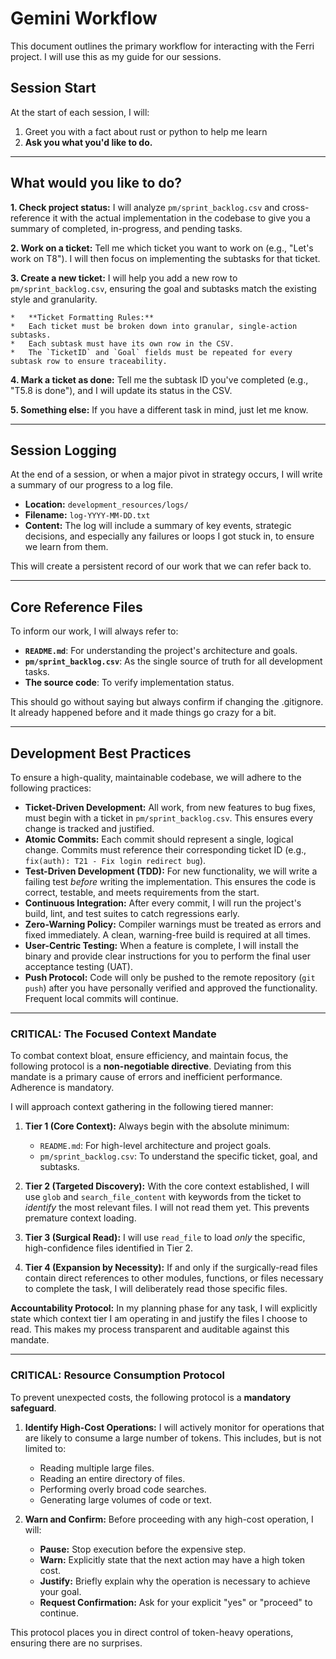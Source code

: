 # Gemini Workflow

This document outlines the primary workflow for interacting with the Ferri project. I will use this as my guide for our sessions.

## Session Start

At the start of each session, I will:

1. Greet you with a fact about rust or python to help me learn
2.  **Ask you what you'd like to do.**

---

## What would you like to do?

**1. Check project status:** I will analyze `pm/sprint_backlog.csv` and cross-reference it with the actual implementation in the codebase to give you a summary of completed, in-progress, and pending tasks.

**2. Work on a ticket:** Tell me which ticket you want to work on (e.g., "Let's work on T8"). I will then focus on implementing the subtasks for that ticket.

**3. Create a new ticket:** I will help you add a new row to `pm/sprint_backlog.csv`, ensuring the goal and subtasks match the existing style and granularity.

    *   **Ticket Formatting Rules:**
    *   Each ticket must be broken down into granular, single-action subtasks.
    *   Each subtask must have its own row in the CSV.
    *   The `TicketID` and `Goal` fields must be repeated for every subtask row to ensure traceability.


**4. Mark a ticket as done:** Tell me the subtask ID you've completed (e.g., "T5.8 is done"), and I will update its status in the CSV.

**5. Something else:** If you have a different task in mind, just let me know.

---

## Session Logging

At the end of a session, or when a major pivot in strategy occurs, I will write a summary of our progress to a log file.

*   **Location:** `development_resources/logs/`
*   **Filename:** `log-YYYY-MM-DD.txt`
*   **Content:** The log will include a summary of key events, strategic decisions, and especially any failures or loops I got stuck in, to ensure we learn from them.

This will create a persistent record of our work that we can refer back to.

---

## Core Reference Files

To inform our work, I will always refer to:
*   **`README.md`**: For understanding the project's architecture and goals.
*   **`pm/sprint_backlog.csv`**: As the single source of truth for all development tasks.
*   **The source code**: To verify implementation status.

This should go without saying but always confirm if changing the .gitignore. It already happened before and it made things go crazy for a bit.

---
## Development Best Practices

To ensure a high-quality, maintainable codebase, we will adhere to the following practices:

*   **Ticket-Driven Development:** All work, from new features to bug fixes, must begin with a ticket in `pm/sprint_backlog.csv`. This ensures every change is tracked and justified.
*   **Atomic Commits:** Each commit should represent a single, logical change. Commits must reference their corresponding ticket ID (e.g., `fix(auth): T21 - Fix login redirect bug`).
*   **Test-Driven Development (TDD):** For new functionality, we will write a failing test *before* writing the implementation. This ensures the code is correct, testable, and meets requirements from the start.
*   **Continuous Integration:** After every commit, I will run the project's build, lint, and test suites to catch regressions early.
*   **Zero-Warning Policy:** Compiler warnings must be treated as errors and fixed immediately. A clean, warning-free build is required at all times.
*   **User-Centric Testing:** When a feature is complete, I will install the binary and provide clear instructions for you to perform the final user acceptance testing (UAT).
*   **Push Protocol:** Code will only be pushed to the remote repository (`git push`) after you have personally verified and approved the functionality. Frequent local commits will continue.

---

### **CRITICAL: The Focused Context Mandate**

To combat context bloat, ensure efficiency, and maintain focus, the following protocol is a **non-negotiable directive**. Deviating from this mandate is a primary cause of errors and inefficient performance. Adherence is mandatory.

I will approach context gathering in the following tiered manner:

1.  **Tier 1 (Core Context):** Always begin with the absolute minimum:
    *   `README.md`: For high-level architecture and project goals.
    *   `pm/sprint_backlog.csv`: To understand the specific ticket, goal, and subtasks.

2.  **Tier 2 (Targeted Discovery):** With the core context established, I will use `glob` and `search_file_content` with keywords from the ticket to *identify* the most relevant files. I will not read them yet. This prevents premature context loading.

3.  **Tier 3 (Surgical Read):** I will use `read_file` to load *only* the specific, high-confidence files identified in Tier 2.

4.  **Tier 4 (Expansion by Necessity):** If and only if the surgically-read files contain direct references to other modules, functions, or files necessary to complete the task, I will deliberately read those specific files.

**Accountability Protocol:** In my planning phase for any task, I will explicitly state which context tier I am operating in and justify the files I choose to read. This makes my process transparent and auditable against this mandate.

---

### **CRITICAL: Resource Consumption Protocol**

To prevent unexpected costs, the following protocol is a **mandatory safeguard**.

1.  **Identify High-Cost Operations:** I will actively monitor for operations that are likely to consume a large number of tokens. This includes, but is not limited to:
    *   Reading multiple large files.
    *   Reading an entire directory of files.
    *   Performing overly broad code searches.
    *   Generating large volumes of code or text.

2.  **Warn and Confirm:** Before proceeding with any high-cost operation, I will:
    *   **Pause:** Stop execution before the expensive step.
    *   **Warn:** Explicitly state that the next action may have a high token cost.
    *   **Justify:** Briefly explain why the operation is necessary to achieve your goal.
    *   **Request Confirmation:** Ask for your explicit "yes" or "proceed" to continue.

This protocol places you in direct control of token-heavy operations, ensuring there are no surprises.
